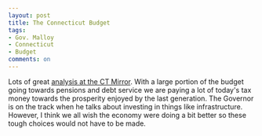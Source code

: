 ```yaml
---
layout: post
title: The Connecticut Budget
tags: 
- Gov. Malloy
- Connecticut
- Budget
comments: on
---
```

Lots of great [analysis at the CT Mirror](http://ctmirror.org/2015/02/18/malloy-budget-cuts-social-services-higher-ed-raises-tax-revenue/). With a large portion of the budget going towards pensions and debt service we are paying a lot of today's tax money towards the prosperity enjoyed by the last generation. The Governor is on the track when he talks about investing in things like infrastructure. However, I think we all wish the economy were doing a bit better so these tough choices would not have to be made.